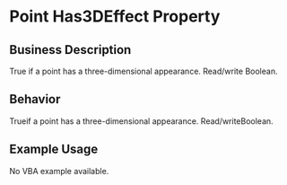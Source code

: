 # Point Has3DEffect Property

## Business Description
True if a point has a three-dimensional appearance. Read/write Boolean.

## Behavior
Trueif a point has a three-dimensional appearance. Read/writeBoolean.

## Example Usage
No VBA example available.